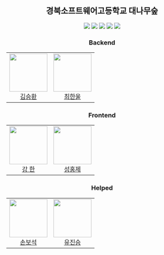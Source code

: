 <div align="center"> 
  
## 경북소프트웨어고등학교 대나무숲


<div>
  <img src="https://img.shields.io/badge/TypeScript-3178C6?style=flat-square&logo=typescript&logoColor=white"/>
  <img src="https://img.shields.io/badge/Nest.js-E0234E?style=flat-square&logo=nestjs&logoColor=white"/>
  <img src="https://img.shields.io/badge/React-61DAFB?style=flat-square&logo=react&logoColor=white"/>
  <img src="https://img.shields.io/badge/Docker-2496ED?style=flat-square&logo=docker&logoColor=white"/>
  <img src="https://img.shields.io/badge/MySQL-4479A1?style=flat-square&logo=mysql&logoColor=white"/>
  
</div>

<h3>Backend</h3>
<table>
  <tr>
    <td align="center">
      <a href="https://github.com/silofn523">
        <img src="https://avatars.githubusercontent.com/silofn523" width="100px" height="100px" />
        <br />
        김승환
      </a>
    </td>
    <td align="center">
      <a href="https://github.com/chaos-0809">
        <img src="https://avatars.githubusercontent.com/chaos-0809" width="100px" height="100px" />
        <br />
        최한울
      </a>
    </td>
  </tr>
</table>

<h3>Frontend</h3>
<table>
  <tr>
    <td align="center">
      <a href="https://github.com/L4VEN">
        <img src="https://avatars.githubusercontent.com/L4VEN" width="100px" height="100px" />
        <br />
        강 한
      </a>
    </td>
    <td align="center">
      <a href="https://github.com/806gw">
        <img src="https://avatars.githubusercontent.com/806gw" width="100px" height="100px" />
        <br />
        성홍제
      </a>
    </td>
  </tr>
</table>

<h3>Helped</h3>
<table>
  <tr>
    <td align="center">
      <a href="https://github.com/dya-only">
        <img src="https://avatars.githubusercontent.com/dya-only" width="100px" height="100px" />
        <br />
        손보석
      </a>
    </td>
    <td align="center">
      <a href="https://github.com/jinseung0327">
        <img src="https://avatars.githubusercontent.com/jinseung0327" width="100px" height="100px" />
        <br />
        유진승
      </a>
    </td>
  </tr>
</table>

</div>
